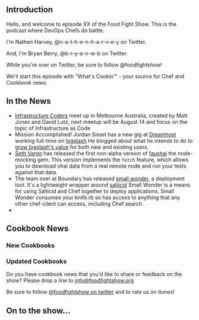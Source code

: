 Introduction
------------

Hello, and welcome to episode XX of the Food Fight Show.  This is the podcast where DevOps Chefs do battle.

I'm Nathen Harvey, @n-a-t-h-e-n-h-a-r-v-e-y on Twitter.

And, I'm Bryan Berry, @b-r-y-a-n-w-b on Twitter.

While you're over on Twitter, be sure to follow @foodfightshow!

We'll start this episode with "What's Cookin'" - your source for Chef and Cookbook news.

In the News<a name="news"></a>
-----------

* [Infrastructure Coders](http://www.meetup.com/infrastructure-coders)
  meet up in Melbourne Australia, created by Matt Jones and David
  Lutz, next meetup will be August 14 and focus on the topic of
  Infrastructure as Code
* Mission Accomplished! Jordan Sissel has a new gig at
  [Dreamhost](http://dreamhost.com) working full-time on
  [logstash](http://logsta.sh) He blogged about what he intends to do
  to
  [grow logstash's value](http://www.semicomplete.com/blog/growing-logstash-value.html)
  for both new and existing users.
* [Seth Vargo](http://twitter.com/sethvargo) has released the first 
  non-alpha version of [fauxhai](https://github.com/customink/fauxhai) 
  the node-mocking gem. This version implements the `fetch` feature, 
  which allows you to download ohai data from a real remote node and 
  run your tests against that data.
* The team over at Boundary has released [small wonder](https://github.com/boundary/small_wonder),
  a deployment tool.  It's a lightweight wrapper around [salticid](https://github.com/aphyr/salticid)
  Small Wonder is a means for using Salticid and Chef together to 
  deploy applications.  Small Wonder consumes your knife.rb so has
  access to anything that any other chef-client can access, including
  Chef search.
* 

Cookbook News<a name="cookbooks"></a>
-------------
### New Cookbooks

### Updated Cookbooks

Do you have cookbook news that you'd like to share or feedback on the show?  Please drop a line to info@foodfightshow.org

Be sure to follow [@foodfightshow on twitter](http://twitter.com/foodfightshow) and to rate us on itunes!

On to the show...
----------------

